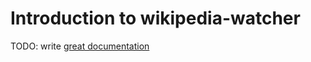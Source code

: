 # Introduction to wikipedia-watcher

TODO: write [great documentation](http://jacobian.org/writing/what-to-write/)
